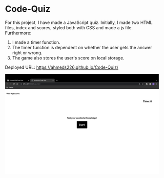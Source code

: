 # Code-Quiz

For this project, I have made a JavaScript quiz. Initially, I made two HTML files, index and scores, styled both with CSS and made a js file.
Furthermore:

1. I made a timer function.
2. The timer function is dependent on whether the user gets the answer right or wrong.
3. The game also stores the user's score on local storage.

Deployed URL: https://ahmeds226.github.io/Code-Quiz/

<img src="assets/images/Screenshot 2022-05-04 at 20.12.45.png">

